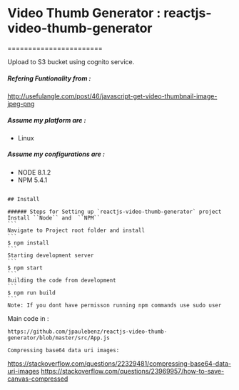 # Video Thumb Generator : reactjs-video-thumb-generator
=======================

Upload to S3 bucket using cognito service.

##### Refering Funtionality from :
http://usefulangle.com/post/46/javascript-get-video-thumbnail-image-jpeg-png

##### Assume my platform are :
* Linux

##### Assume my configurations are :
* NODE 8.1.2
* NPM 5.4.1

```````````````````

## Install

###### Steps for Setting up `reactjs-video-thumb-generator` project
Install ``Node`` and  ``NPM``
```
Navigate to Project root folder and install
```
$ npm install
```
Starting development server
```
$ npm start
```
Building the code from development
```
$ npm run build
```
Note: If you dont have permisson running npm commands use sudo user

``````````````````````````

Main code in : 
```
https://github.com/jpaulebenz/reactjs-video-thumb-generator/blob/master/src/App.js

Compressing base64 data uri images: 
```
https://stackoverflow.com/questions/22329481/compressing-base64-data-uri-images
https://stackoverflow.com/questions/23969957/how-to-save-canvas-compressed

